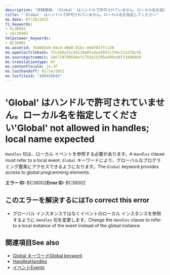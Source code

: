 ```yaml
---
description: "詳細情報: 'Global' はハンドルで許可されていません。ローカル名を指定してください"
title: "'Global' はハンドルで許可されていません。ローカル名を指定してください"
ms.date: 07/20/2015
f1_keywords:
- bc36002
- vbc36002
helpviewer_keywords:
- BC36002
ms.assetid: 7b4602a9-84c9-4068-81bc-e8df03ffc130
ms.openlocfilehash: 72c426a15c44128a0fadee5857c7e6c5152f8c56
ms.sourcegitcommit: 10e719780594efc781b15295e499c66f316068b8
ms.translationtype: HT
ms.contentlocale: ja-JP
ms.lasthandoff: 02/14/2021
ms.locfileid: "100435643"
---
```

# <a name="global-not-allowed-in-handles-local-name-expected"></a><span data-ttu-id="71c51-103">'Global' はハンドルで許可されていません。ローカル名を指定してください</span><span class="sxs-lookup"><span data-stu-id="71c51-103">'Global' not allowed in handles; local name expected</span></span>

<span data-ttu-id="71c51-104">`Handles` 句は、ローカル イベントを参照する必要があります。</span><span class="sxs-lookup"><span data-stu-id="71c51-104">A `Handles` clause must refer to a local event.</span></span> <span data-ttu-id="71c51-105">`Global` キーワードにより、グローバルなプログラミング要素にアクセスできるようになります。</span><span class="sxs-lookup"><span data-stu-id="71c51-105">The `Global` keyword provides access to global programming elements.</span></span>  
  
 <span data-ttu-id="71c51-106">**エラー ID:** BC36002</span><span class="sxs-lookup"><span data-stu-id="71c51-106">**Error ID:** BC36002</span></span>  
  
## <a name="to-correct-this-error"></a><span data-ttu-id="71c51-107">このエラーを解決するには</span><span class="sxs-lookup"><span data-stu-id="71c51-107">To correct this error</span></span>  
  
- <span data-ttu-id="71c51-108">グローバル インスタンスではなくイベントのローカル インスタンスを参照するように `Handles` 句を変更します。</span><span class="sxs-lookup"><span data-stu-id="71c51-108">Change the `Handles` clause to refer to a local instance of the event instead of the global instance.</span></span>  
  
## <a name="see-also"></a><span data-ttu-id="71c51-109">関連項目</span><span class="sxs-lookup"><span data-stu-id="71c51-109">See also</span></span>

- [<span data-ttu-id="71c51-110">Global キーワード</span><span class="sxs-lookup"><span data-stu-id="71c51-110">Global keyword</span></span>](../programming-guide/program-structure/namespaces.md#global-keyword-in-fully-qualified-names)
- [<span data-ttu-id="71c51-111">Handles</span><span class="sxs-lookup"><span data-stu-id="71c51-111">Handles</span></span>](../language-reference/statements/handles-clause.md)
- [<span data-ttu-id="71c51-112">イベント</span><span class="sxs-lookup"><span data-stu-id="71c51-112">Events</span></span>](../programming-guide/language-features/events/index.md)
